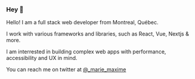 ### Hey 👋

Hello! I am a full stack web developer from Montreal, Québec.
 
I work with various frameworks and libraries, such as React, Vue, Nextjs & more.

I am interrested in building complex web apps with performance, accessibility and UX in mind.

You can reach me on twitter at [@_marie_maxime](https://twitter.com/_marie_maxime)

<!--
**marie-maxime/marie-maxime** is a ✨ _special_ ✨ repository because its `README.md` (this file) appears on your GitHub profile.

Here are some ideas to get you started:


- 🔭 I’m currently working on ...
- 🌱 I’m currently learning ...
- 👯 I’m looking to collaborate on ...
- 🤔 I’m looking for help with ...
- 💬 Ask me about ...
- 📫 How to reach me: ...
- 😄 Pronouns: ...
- ⚡ Fun fact: ...
